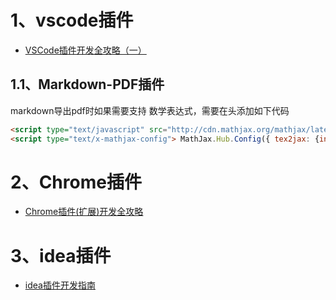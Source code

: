 
# 1、vscode插件

- [VSCode插件开发全攻略（一）](http://blog.haoji.me/vscode-plugin-overview.html)

## 1.1、Markdown-PDF插件

markdown导出pdf时如果需要支持 数学表达式，需要在头添加如下代码
```html
<script type="text/javascript" src="http://cdn.mathjax.org/mathjax/latest/MathJax.js?config=TeX-AMS-MML_HTMLorMML"></script>
<script type="text/x-mathjax-config"> MathJax.Hub.Config({ tex2jax: {inlineMath: [['$', '$']]}, messageStyle: "none" });</script>
```

# 2、Chrome插件

- [Chrome插件(扩展)开发全攻略](http://blog.haoji.me/chrome-plugin-develop.html)

# 3、idea插件

- [idea插件开发指南](https://github.com/fuzhengwei/guide-idea-plugin)
